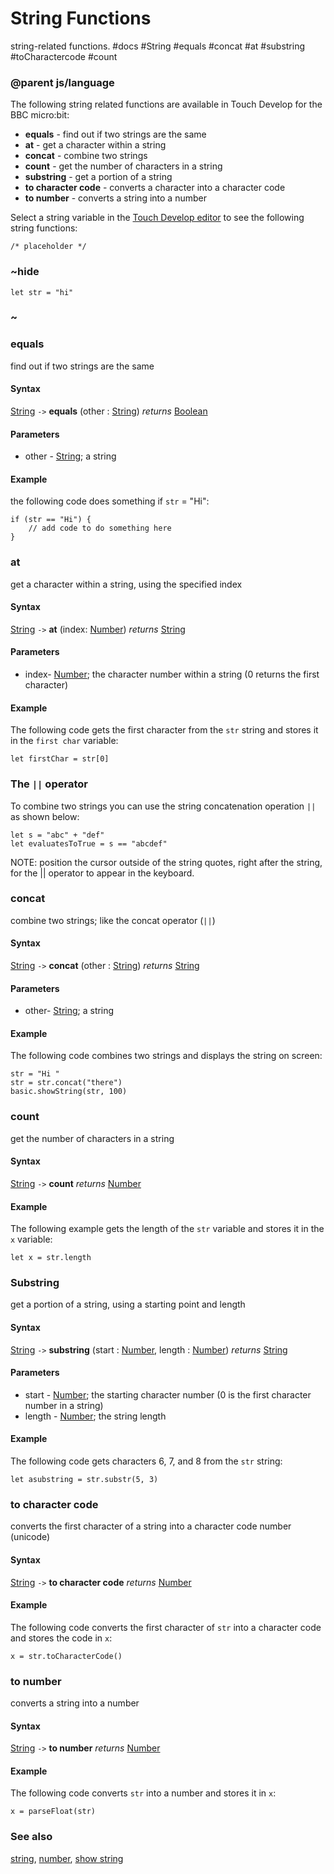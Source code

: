# String Functions

string-related functions. #docs #String #equals #concat #at #substring #toCharactercode #count

### @parent js/language

The following string related functions are available in Touch Develop for the BBC micro:bit:

* **equals** - find out if two strings are the same
* **at** - get a character within a string
* **concat** - combine two strings
* **count** - get the number of characters in a string
* **substring** - get a portion of a string
* **to character code** - converts a character into a character code
* **to number** - converts a string into a number

Select a string variable in the [Touch Develop editor](/microbit/js/editor) to see the following string functions:

```
/* placeholder */
```

### ~hide

```
let str = "hi"
```

### ~

### equals

find out if two strings are the same

#### Syntax

[String](/microbit/reference/types/string) `->` **equals** (other : [String](/microbit/reference/types/string)) *returns* [Boolean](/microbit/reference/types/boolean)

#### Parameters

* other - [String](/microbit/reference/types/string); a string

#### Example

the following code does something if `str` = "Hi":

```
if (str == "Hi") {
    // add code to do something here
}
```

### at

get a character within a string, using the specified index

#### Syntax

[String](/microbit/reference/types/string) `->` **at** (index: [Number](/microbit/reference/types/number)) *returns* [String](/microbit/reference/types/string)

#### Parameters

* index- [Number](/microbit/reference/types/number); the character number within a string (0 returns the first character)

#### Example

The following code gets the first character from the `str` string and stores it in the `first char` variable:

```
let firstChar = str[0]
```

### The `||` operator

To combine two strings you can use the string concatenation operation `||` as shown below:

```
let s = "abc" + "def"
let evaluatesToTrue = s == "abcdef"
```

NOTE: position the cursor outside of the string quotes, right after the string, for the || operator to appear in the keyboard.

### concat

combine two strings; like the concat operator (`||`)

#### Syntax

[String](/microbit/reference/types/string) `->` **concat** (other : [String](/microbit/reference/types/string)) *returns* [String](/microbit/reference/types/string)

#### Parameters

* other- [String](/microbit/reference/types/string); a string

#### Example

The following code combines two strings and displays the string on screen:

```
str = "Hi "
str = str.concat("there")
basic.showString(str, 100)
```

### count

get the number of characters in a string

#### Syntax

[String](/microbit/reference/types/string) `->` **count** *returns* [Number](/microbit/reference/types/number)

#### Example

The following example gets the length of the `str` variable and stores it in the `x` variable:

```
let x = str.length
```

### Substring

get a portion of a string, using a starting point and length

#### Syntax

[String](/microbit/reference/types/string) `->` **substring** (start : [Number](/microbit/reference/types/number), length : [Number](/microbit/reference/types/number)) *returns* [String](/microbit/reference/types/string)

#### Parameters

* start - [Number](/microbit/reference/types/number); the starting character number (0 is the first character number in a string)
* length - [Number](/microbit/reference/types/number); the string length

#### Example

The following code gets characters 6, 7, and 8 from the `str` string:

```
let asubstring = str.substr(5, 3)
```

### to character code

converts the first character of a string into a character code number (unicode)

#### Syntax

[String](/microbit/reference/types/string) `->` **to character code** *returns* [Number](/microbit/reference/types/number)

#### Example

The following code converts the first character of `str` into a character code and stores the code in `x`:

```
x = str.toCharacterCode()
```

### to number

converts a string into a number

#### Syntax

[String](/microbit/reference/types/string) `->` **to number** *returns* [Number](/microbit/reference/types/number)

#### Example

The following code converts `str` into a number and stores it in `x`:

```
x = parseFloat(str)
```

### See also

[string](/microbit/reference/types/string), [number](/microbit/reference/types/number), [show string](/microbit/reference/basic/show-string)

